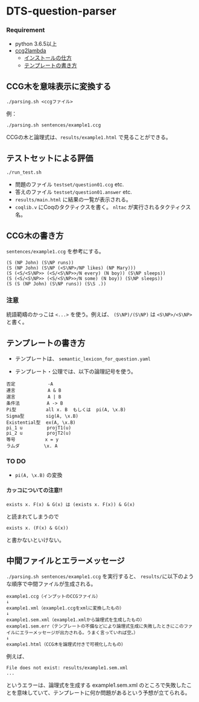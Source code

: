 # DTS-question-parser

### Requirement

- python 3.6.5以上
- [ccg2lambda](https://github.com/mynlp/ccg2lambda)
    - [インストールの仕方](http://abelard.flet.keio.ac.jp/person/minesima/c2l/doc.html)
    - [テンプレートの書き方](http://abelard.flet.keio.ac.jp/person/minesima/c2l/semantics.html)

## CCG木を意味表示に変換する

```
./parsing.sh <ccgファイル>
```


例：

```
./parsing.sh sentences/example1.ccg
```

CCGの木と論理式は、`results/example1.html` で見ることができる。

## テストセットによる評価

```
./run_test.sh
```

- 問題のファイル `testset/question01.ccg`  etc.
- 答えのファイル `testset/question01.answer` etc.
- `results/main.html` に結果の一覧が表示される。
- `coqlib.v` にCoqのタクティクスを書く。 `nltac` が実行されるタクティクス名。

## CCG木の書き方

`sentences/example1.ccg` を参考にする。

```
(S (NP John) (S\NP runs))
(S (NP John) (S\NP (<S\NP>/NP likes) (NP Mary)))
(S (<S/<S\NP>> (<S/<S\NP>>/N every) (N boy)) (S\NP sleeps))
(S (<S/<S\NP>> (<S/<S\NP>>/N some) (N boy)) (S\NP sleeps))
(S (S (NP John) (S\NP runs)) (S\S .))
```

### 注意

統語範疇のかっこは `<...>` を使う。例えば、 `(S\NP)/(S\NP)` は
`<S\NP>/<S\NP>` と書く。

## テンプレートの書き方

- テンプレートは、 `semantic_lexicon_for_question.yaml`

- テンプレート・公理では、以下の論理記号を使う。

```
否定            -A
連言            A & B
選言            A | B
条件法          A -> B
Pi型           all x. B  もしくは  pi(A, \x.B)
Sigma型        sig(A, \x.B)
Existential型  ex(A, \x.B)
pi_1 u         projT1(u)
pi_2 u         projT2(u)
等号           x = y
ラムダ         \x. A
```

### TO DO

- `pi(A, \x.B)` の変換

#### カッコについての注意!!

```
exists x. F(x) & G(x) は (exists x. F(x)) & G(x) 
```
と読まれてしまうので
```
exists x. (F(x) & G(x)) 
```
と書かないといけない。

## 中間ファイルとエラーメッセージ

`./parsing.sh sentences/example1.ccg` を実行すると、 `results/`に以下のような順序で中間ファイルが生成される。

```
example1.ccg（インプットのCCGファイル）
↓
example1.xml（example1.ccgをxmlに変換したもの）
↓
example1.sem.xml（example1.xmlから論理式を生成したもの）
example1.sem.err（テンプレートの不備などにより論理式生成に失敗したときにこのファイルにエラーメッセージが出力される。うまく言っていれば空。）
↓
example1.html（CCG木を論理式付きで可視化したもの）
```

例えば、
```
File does not exist: results/example1.sem.xml
...
```
というエラーは、論理式を生成する example1.sem.xml のところで失敗したことを意味していて、テンプレートに何か問題があるという予想が立てられる。

